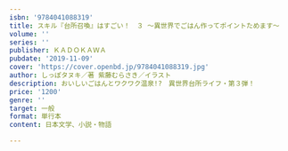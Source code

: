 ```yaml
---
isbn: '9784041088319'
title: スキル『台所召喚』はすごい！　３ ～異世界でごはん作ってポイントためます～
volume: ''
series: ''
publisher: ＫＡＤＯＫＡＷＡ
pubdate: '2019-11-09'
cover: 'https://cover.openbd.jp/9784041088319.jpg'
author: しっぽタヌキ／著 紫藤むらさき／イラスト
description: おいしいごはんとワクワク温泉!?　異世界台所ライフ・第３弾！
price: '1200'
genre: ''
target: 一般
format: 単行本
content: 日本文学、小説・物語

---
```

